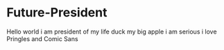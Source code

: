 # Future-President
Hello world i am president of my life
duck my big apple
i am serious
i love Pringles
and Comic Sans

